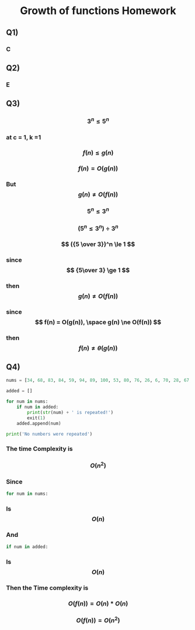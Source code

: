 # <center> Growth of functions Homework  </center>

## Q1) 
### C

## Q2)
### E

## Q3)
### $$ 3^n \le 5^n $$ 
### at c = 1, k =1
### $$ f(n) \le g(n) $$
### $$ f(n) = O(g(n)) $$
### But $$ g(n) \ne O(f(n)) $$
### $$ 5^n \le 3^n $$
### $$ (5^n \le 3^n) \div 3^n $$
### $$ ({5 \over 3})^n \le 1 $$
### since $$ {5\over 3} \ge 1 $$
### then $$ g(n) \ne O(f(n)) $$
### since $$ f(n) = O(g(n)), \space g(n) \ne O(f(n)) $$ 
### then $$ f(n) \ne \theta(g(n)) $$

## Q4)
```python
nums = [34, 68, 83, 84, 59, 94, 89, 100, 53, 80, 76, 26, 6, 70, 28, 67, 10, 78, 40, 17, 75, 24, 23, 31, 35, 90, 38, 18, 39, 99, 97, 61, 44, 48, 11, 60, 21, 81, 1, 42, 77, 82, 55, 95, 47, 54, 20, 57, 56, 65, 14, 59, 85, 52, 8, 12, 73, 79, 63, 87, 33, 2, 93, 50, 92, 45, 30, 32, 15, 49, 86, 58, 74, 96, 9, 29, 69, 16, 19, 98, 64, 5, 66, 88, 51, 43, 25, 27, 46, 7, 37, 3, 91, 62, 4, 36, 41, 13, 72, 22, 71]

added = []

for num in nums:
    if num in added:
        print(str(num) + ' is repeated!')
        exit(1)
    added.append(num)

print('No numbers were repeated') 

``` 
### The time Complexity is 
### $$ O(n^2) $$
### Since 
```python
for num in nums: 
```
### Is $$ O(n) $$
### And  
```python
if num in added:
```
### Is $$ O(n) $$
### Then the Time complexity is 
### $$ O(f(n)) = O(n) * O(n) $$
### $$ O(f(n)) = O(n^2)$$

